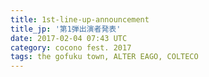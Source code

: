 ```yaml
---
title: 1st-line-up-announcement
title_jp: '第1弾出演者発表'
date: 2017-02-04 07:43 UTC
category: cocono fest. 2017
tags: the gofuku town, ALTER EAGO, COLTECO
---
```


